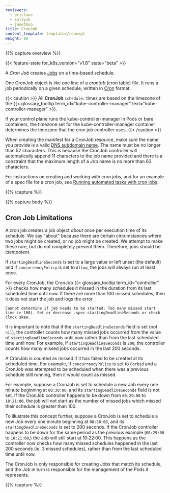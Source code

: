 ```yaml
---
reviewers:
  - erictune
  - soltysh
  - janetkuo
title: CronJob
content_template: templates/concept
weight: 80
---
```


{{% capture overview %}}

{{< feature-state for_k8s_version="v1.8" state="beta" >}}

A _Cron Job_ creates
[Jobs](/docs/concepts/workloads/controllers/jobs-run-to-completion/) on a
time-based schedule.

One CronJob object is like one line of a _crontab_ (cron table) file. It runs a
job periodically on a given schedule, written in
[Cron](https://en.wikipedia.org/wiki/Cron) format.

{{< caution >}} All **CronJob** `schedule:` times are based on the timezone of
the
{{< glossary_tooltip term_id="kube-controller-manager" text="kube-controller-manager" >}}.

If your control plane runs the kube-controller-manager in Pods or bare
containers, the timezone set for the kube-controller-manager container
determines the timezone that the cron job controller uses. {{< /caution >}}

When creating the manifest for a CronJob resource, make sure the name you
provide is a valid
[DNS subdomain name](/docs/concepts/overview/working-with-objects/names#dns-subdomain-names).
The name must be no longer than 52 characters. This is because the CronJob
controller will automatically append 11 characters to the job name provided and
there is a constraint that the maximum length of a Job name is no more than 63
characters.

For instructions on creating and working with cron jobs, and for an example of a
spec file for a cron job, see
[Running automated tasks with cron jobs](/docs/tasks/job/automated-tasks-with-cron-jobs).

{{% /capture %}}

{{% capture body %}}

## Cron Job Limitations

A cron job creates a job object _about_ once per execution time of its schedule.
We say "about" because there are certain circumstances where two jobs might be
created, or no job might be created. We attempt to make these rare, but do not
completely prevent them. Therefore, jobs should be _idempotent_.

If `startingDeadlineSeconds` is set to a large value or left unset (the default)
and if `concurrencyPolicy` is set to `Allow`, the jobs will always run at least
once.

For every CronJob, the CronJob {{< glossary_tooltip term_id="controller" >}}
checks how many schedules it missed in the duration from its last scheduled time
until now. If there are more than 100 missed schedules, then it does not start
the job and logs the error

```
Cannot determine if job needs to be started. Too many missed start time (> 100). Set or decrease .spec.startingDeadlineSeconds or check clock skew.
```

It is important to note that if the `startingDeadlineSeconds` field is set (not
`nil`), the controller counts how many missed jobs occurred from the value of
`startingDeadlineSeconds` until now rather than from the last scheduled time
until now. For example, if `startingDeadlineSeconds` is `200`, the controller
counts how many missed jobs occurred in the last 200 seconds.

A CronJob is counted as missed if it has failed to be created at its scheduled
time. For example, If `concurrencyPolicy` is set to `Forbid` and a CronJob was
attempted to be scheduled when there was a previous schedule still running, then
it would count as missed.

For example, suppose a CronJob is set to schedule a new Job every one minute
beginning at `08:30:00`, and its `startingDeadlineSeconds` field is not set. If
the CronJob controller happens to be down from `08:29:00` to `10:21:00`, the job
will not start as the number of missed jobs which missed their schedule is
greater than 100.

To illustrate this concept further, suppose a CronJob is set to schedule a new
Job every one minute beginning at `08:30:00`, and its `startingDeadlineSeconds`
is set to 200 seconds. If the CronJob controller happens to be down for the same
period as the previous example (`08:29:00` to `10:21:00`,) the Job will still
start at 10:22:00. This happens as the controller now checks how many missed
schedules happened in the last 200 seconds (ie, 3 missed schedules), rather than
from the last scheduled time until now.

The CronJob is only responsible for creating Jobs that match its schedule, and
the Job in turn is responsible for the management of the Pods it represents.

{{% /capture %}}
